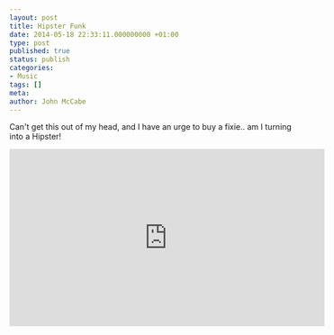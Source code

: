 ```yaml
---
layout: post
title: Hipster Funk
date: 2014-05-18 22:33:11.000000000 +01:00
type: post
published: true
status: publish
categories:
- Music
tags: []
meta:
author: John McCabe
---
```

Can't get this out of my head, and I have an urge to buy a fixie.. am I turning into a Hipster!

<iframe width="560" height="315" frameborder="0" allowfullscreen src="http://www.youtube.com/embed/t3qYfe7Nsdc"></iframe>